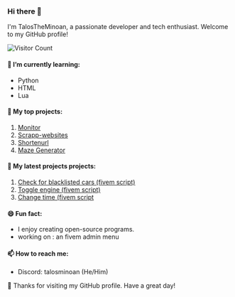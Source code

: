 ### Hi there 👋

I'm TalosTheMinoan, a passionate developer and tech enthusiast. Welcome to my GitHub profile!

![Visitor Count](https://profile-counter.glitch.me/TalosTheMinoan/count.svg)

#### 🌱 I’m currently learning:
- Python
- HTML
- Lua

#### 💼 My top projects:
1. [Monitor](https://github.com/TalosTheMinoan/Monitor)
2. [Scrapp-websites](https://github.com/TalosTheMinoan/Scrapp-websites)
3. [Shortenurl](https://github.com/TalosTheMinoan/Shortenurl)
4. [Maze Generator](https://github.com/TalosTheMinoan/Random-maze-generator)

#### 💼 My latest projects projects:
1. [Check for blacklisted cars (fivem script)](https://github.com/TalosTheMinoan/Blacklist-Vehicles)
2. [Toggle engine (fivem script)](https://github.com/TalosTheMinoan/Toggle-engine)
3. [Change time (fivem script](https://github.com/TalosTheMinoan/Change-time)

#### 😄 Fun fact:
- I enjoy creating open-source programs.
- working on : an fivem admin menu

#### 📫 How to reach me:
- Discord: talosminoan (He/Him)

🎉 Thanks for visiting my GitHub profile. Have a great day!
